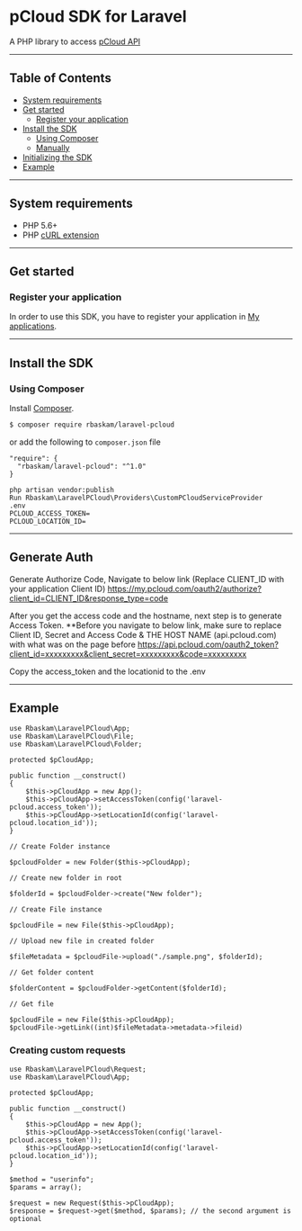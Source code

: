 # pCloud SDK for Laravel

A PHP library to access [pCloud API](https://docs.pcloud.com/)

---

## Table of Contents
* [System requirements](#system-requirements)
* [Get started](#get-started)
  * [Register your application](#register-your-application)
* [Install the SDK](#install-the-sdk)
  * [Using Composer](#using-composer)
  * [Manually](#manually)
* [Initializing the SDK](#initializing-the-sdk)
* [Example](#example)

---

## System requirements

  * PHP 5.6+
  * PHP [cURL extension](http://php.net/manual/en/curl.setup.php)

---

## Get started

### Register your application

In order to use this SDK, you have to register your application in [My applications](https://docs.pcloud.com).

---

## Install the SDK

### Using Composer

Install [Composer](http://getcomposer.org/download/).

```bash
$ composer require rbaskam/laravel-pcloud
```

or add the following to `composer.json` file

~~~~
"require": {
  "rbaskam/laravel-pcloud": "^1.0"
}
~~~~

~~~~
php artisan vendor:publish
Run Rbaskam\LaravelPCloud\Providers\CustomPCloudServiceProvider
.env
PCLOUD_ACCESS_TOKEN=
PCLOUD_LOCATION_ID=
~~~~

---

## Generate Auth
Generate Authorize Code, Navigate to below link (Replace CLIENT_ID with your application Client ID)
https://my.pcloud.com/oauth2/authorize?client_id=CLIENT_ID&response_type=code

After you get the access code and the hostname, next step is to generate Access Token.
**Before you navigate to below link, make sure to replace Client ID, Secret and Access Code & THE HOST NAME (api.pcloud.com) with what was on the page before
https://api.pcloud.com/oauth2_token?client_id=xxxxxxxxx&client_secret=xxxxxxxxx&code=xxxxxxxxx

Copy the access_token and the locationid to the .env

---

## Example
~~~~
use Rbaskam\LaravelPCloud\App;
use Rbaskam\LaravelPCloud\File;
use Rbaskam\LaravelPCloud\Folder;

protected $pCloudApp;

public function __construct()
{
    $this->pCloudApp = new App();
    $this->pCloudApp->setAccessToken(config('laravel-pcloud.access_token'));
    $this->pCloudApp->setLocationId(config('laravel-pcloud.location_id'));
}

// Create Folder instance

$pcloudFolder = new Folder($this->pCloudApp);

// Create new folder in root

$folderId = $pcloudFolder->create("New folder");

// Create File instance

$pcloudFile = new File($this->pCloudApp);

// Upload new file in created folder

$fileMetadata = $pcloudFile->upload("./sample.png", $folderId);

// Get folder content

$folderContent = $pcloudFolder->getContent($folderId);

// Get file

$pcloudFile = new File($this->pCloudApp);
$pcloudFile->getLink((int)$fileMetadata->metadata->fileid)
~~~~

### Creating custom requests

~~~~
use Rbaskam\LaravelPCloud\Request;
use Rbaskam\LaravelPCloud\App;

protected $pCloudApp;

public function __construct()
{
    $this->pCloudApp = new App();
    $this->pCloudApp->setAccessToken(config('laravel-pcloud.access_token'));
    $this->pCloudApp->setLocationId(config('laravel-pcloud.location_id'));
}

$method = "userinfo";
$params = array();

$request = new Request($this->pCloudApp);
$response = $request->get($method, $params); // the second argument is optional
~~~~